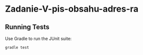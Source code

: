 # Zadanie-V-pis-obsahu-adres-ra

## Running Tests

Use Gradle to run the JUnit suite:

```bash
gradle test
```
